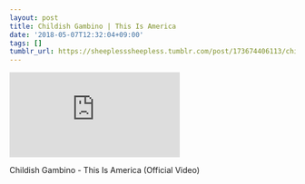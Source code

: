 ```yaml
---
layout: post
title: Childish Gambino | This Is America
date: '2018-05-07T12:32:04+09:00'
tags: []
tumblr_url: https://sheeplesssheepless.tumblr.com/post/173674406113/childish-gambino-this-is-america-official
---
```

<iframe id="youtube_iframe" src="https://www.youtube.com/embed/VYOjWnS4cMY" frameborder="0" allow="accelerometer; autoplay; encrypted-media; gyroscope; picture-in-picture" allowfullscreen></iframe>  

Childish Gambino - This Is America (Official Video)

